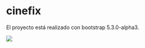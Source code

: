 # cinefix

El proyecto está realizado con bootstrap 5.3.0-alpha3.

<img src="https://github.com/fgpons/cinefix/tree/master/img/cinefix-screenshot.png">
